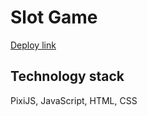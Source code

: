 # Slot Game

<a href="https://leshkevichds.github.io/slot-game/">Deploy link</a>

## Technology stack

PixiJS, JavaScript, HTML, CSS
